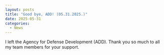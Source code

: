 ```yaml
---
layout: posts
title: "Good bye, ADD! (05.31.2025.)"
date: 2025-05-31
categories: 
  - News
---
```


I left the Agency for Defense Development (ADD). Thank you so much to all my team members for your support.

<!-- <img src="/assets/images/masterdefense.jpg" alt="drawing" width="200" style="margin-left: auto; margin-right: auto; display: block;"/> -->



